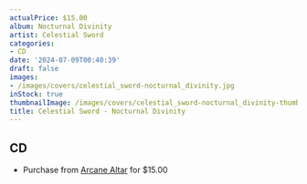```yaml
---
actualPrice: $15.00
album: Nocturnal Divinity
artist: Celestial Sword
categories:
- CD
date: '2024-07-09T00:40:39'
draft: false
images:
- /images/covers/celestial_sword-nocturnal_divinity.jpg
inStock: true
thumbnailImage: /images/covers/celestial_sword-nocturnal_divinity-thumb.jpg
title: Celestial Sword - Nocturnal Divinity
---
```


## CD
* Purchase from [Arcane Altar](https://arcanealtar.bigcartel.com/product/celestial-sword-nocturnal-divinity-cd) for $15.00
